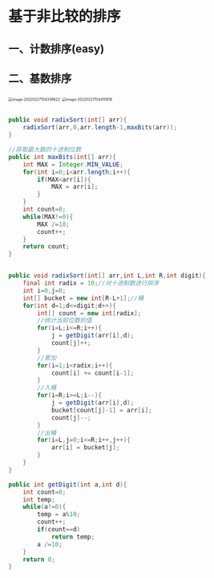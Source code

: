 # 基于非比较的排序

## 一、计数排序(easy)

## 二、基数排序

<img src="https://ldt-typora.oss-cn-shenzhen.aliyuncs.com/img/image-20220227104336622.png" alt="image-20220227104336622" style="zoom:50%;" />

<img src="https://ldt-typora.oss-cn-shenzhen.aliyuncs.com/img/image-20220227104410816.png" alt="image-20220227104410816" style="zoom:50%;" />

```java

public void radixSort(int[] arr){
    radixSort(arr,0,arr.length-1,maxBits(arr));
}

//获取最大数的十进制位数
public int maxBits(int[] arr){
    int MAX = Integer.MIN_VALUE;
    for(int i=0;i<arr.length;i++){
        if(MAX<arr[i]){
            MAX = arr[i];
        }
    }
    int count=0;
    while(MAX!=0){
        MAX /=10;
        count++;
    }
    return count;
}


public void radixSort(int[] arr,int L,int R,int digit){
    final int radix = 10;//对十进制数进行排序
    int i=0,j=0;
    int[] bucket = new int[R-L+1];//桶
    for(int d=1;d<=digit;d++){
        int[] count = new int[radix];
      	//统计当前位数的值
        for(i=L;i<=R;i++){
            j = getDigit(arr[i],d);
            count[j]++;
        }
      	//累加
        for(i=1;i<radix;i++){
            count[i] += count[i-1];
        }
      	//入桶
        for(i=R;i>=L;i--){
            j = getDigit(arr[i],d);
            bucket[count[j]-1] = arr[i];
            count[j]--;
        }
      	//出桶
        for(i=L,j=0;i<=R;i++,j++){
            arr[i] = bucket[j];
        }
    }
}

public int getDigit(int a,int d){
    int count=0;
    int temp;
    while(a!=0){
        temp = a%10;
        count++;
        if(count==d)
            return temp;
        a /=10;
    }
    return 0;
}
```